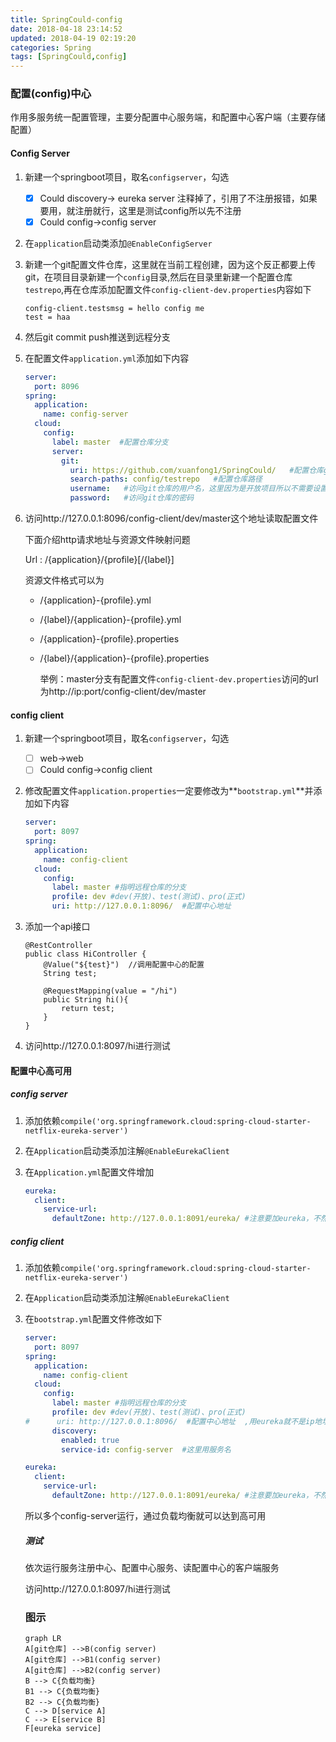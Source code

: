 ```yaml
---
title: SpringCould-config
date: 2018-04-18 23:14:52
updated: 2018-04-19 02:19:20
categories: Spring
tags: [SpringCould,config]
---
```


### 配置(config)中心

作用多服务统一配置管理，主要分配置中心服务端，和配置中心客户端（主要存储配置）

#### Config Server

1. 新建一个springboot项目，取名`configserver`，勾选

   - [x] Could discovery-> eureka server   注释掉了，引用了不注册报错，如果要用，就注册就行，这里是测试config所以先不注册
   - [x] Could config->config server

2. 在`application`启动类添加`@EnableConfigServer`

3. 新建一个git配置文件仓库，这里就在当前工程创建，因为这个反正都要上传git，在项目目录新建一个`config`目录,然后在目录里新建一个配置仓库`testrepo`,再在仓库添加配置文件`config-client-dev.properties`内容如下

   ```properties
   config-client.testsmsg = hello config me
   test = haa
   ```

4. 然后git commit  push推送到远程分支

5. 在配置文件`application.yml`添加如下内容

   ```yaml
   server:
     port: 8096
   spring:
     application:
       name: config-server
     cloud:
       config:
         label: master  #配置仓库分支
         server:
           git:
             uri: https://github.com/xuanfong1/SpringCould/   #配置仓库git地址
             search-paths: config/testrepo   #配置仓库路径
             username:   #访问git仓库的用户名，这里因为是开放项目所以不需要设置
             password:   #访问git仓库的密码
   ```

6. 访问http://127.0.0.1:8096/config-client/dev/master这个地址读取配置文件

   下面介绍http请求地址与资源文件映射问题

   Url :  /{application}/{profile}[/{label}]

   资源文件格式可以为

   - /{application}-{profile}.yml

   - /{label}/{application}-{profile}.yml

   - /{application}-{profile}.properties

   - /{label}/{application}-{profile}.properties

     举例：master分支有配置文件`config-client-dev.properties`访问的url为http://ip:port/config-client/dev/master

#### config client

1. 新建一个springboot项目，取名`configserver`，勾选

   - [ ] web->web
   - [ ] Could config->config client

2. 修改配置文件`application.properties`一定要修改为**`bootstrap.yml`**并添加如下内容

   ```yaml
   server:
     port: 8097
   spring:
     application:
       name: config-client
     cloud:
       config:
         label: master #指明远程仓库的分支
         profile: dev #dev(开放)、test(测试)、pro(正式)
         uri: http://127.0.0.1:8096/  #配置中心地址
   ```

3. 添加一个api接口

   ```
   @RestController
   public class HiController {
       @Value("${test}")  //调用配置中心的配置
       String test;

       @RequestMapping(value = "/hi")
       public String hi(){
           return test;
       }
   }
   ```

4. 访问http://127.0.0.1:8097/hi进行测试


#### 配置中心高可用

##### config server

1. 添加依赖`compile('org.springframework.cloud:spring-cloud-starter-netflix-eureka-server')`

2. 在`Application`启动类添加注解`@EnableEurekaClient`

3. 在`Application.yml`配置文件增加

   ```yaml
   eureka:
     client:
       service-url:
         defaultZone: http://127.0.0.1:8091/eureka/ #注意要加eureka，不然找不到
   ```

##### config client

1. 添加依赖`compile('org.springframework.cloud:spring-cloud-starter-netflix-eureka-server')`

2. 在`Application`启动类添加注解`@EnableEurekaClient`

3. 在`bootstrap.yml`配置文件修改如下

   ```yaml
   server:
     port: 8097
   spring:
     application:
       name: config-client
     cloud:
       config:
         label: master #指明远程仓库的分支
         profile: dev #dev(开放)、test(测试)、pro(正式)
   #      uri: http://127.0.0.1:8096/  #配置中心地址  ,用eureka就不是ip地址了
         discovery:
           enabled: true
           service-id: config-server  #这里用服务名

   eureka:
     client:
       service-url:
         defaultZone: http://127.0.0.1:8091/eureka/ #注意要加eureka，不然找不到
   ```

   所以多个config-server运行，通过负载均衡就可以达到高可用

   ##### 测试

   依次运行服务注册中心、配置中心服务、读配置中心的客户端服务

   访问http://127.0.0.1:8097/hi进行测试

   ### 图示

   ```mermaid
   graph LR
   A[git仓库] -->B(config server)
   A[git仓库] -->B1(config server)
   A[git仓库] -->B2(config server)
   B --> C{负载均衡}
   B1 --> C{负载均衡}
   B2 --> C{负载均衡}
   C --> D[service A]
   C --> E[service B]
   F[eureka service]
   ```

   ​

